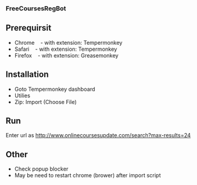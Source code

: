 ### FreeCoursesRegBot

## Prerequirsit
- Chrome
    - with extension: Tempermonkey
- Safari
    - with extension: Tempermonkey
- Firefox
    - with extension: Greasemonkey

## Installation
- Goto Tempermonkey dashboard
- Utilies
- Zip: Import (Choose File)

## Run
Enter url as http://www.onlinecoursesupdate.com/search?max-results=24

## Other
- Check popup blocker
- May be need to restart chrome (brower) after import script
